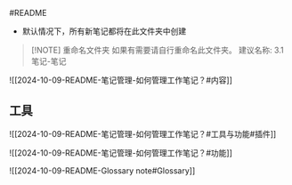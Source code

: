 #README

- 默认情况下，所有新笔记都将在此文件夹中创建

> [!NOTE] 重命名文件夹
> 如果有需要请自行重命名此文件夹。
> 建议名称: 3.1 笔记-笔记

![[2024-10-09-README-笔记管理-如何管理工作笔记？#内容]]

## 工具

![[2024-10-09-README-笔记管理-如何管理工作笔记？#工具与功能#插件]]

![[2024-10-09-README-笔记管理-如何管理工作笔记？#功能]]

![[2024-10-09-README-Glossary note#Glossary]]

